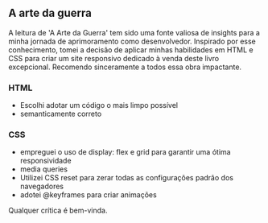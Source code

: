 ## A arte da guerra

A leitura de 'A Arte da Guerra' tem sido uma fonte valiosa de insights para a minha jornada de aprimoramento como desenvolvedor. Inspirado por esse conhecimento, tomei a decisão de aplicar minhas habilidades em HTML e CSS para criar um site responsivo dedicado à venda deste livro excepcional. Recomendo sinceramente a todos essa obra impactante.

### HTML
- Escolhi adotar um código o mais limpo possível
- semanticamente correto

### CSS
- empreguei o uso de display: flex e grid para garantir uma ótima responsividade
-  media queries
-  Utilizei CSS reset para zerar todas as configurações padrão dos navegadores
-  adotei @keyframes para criar animações

Qualquer crítica é bem-vinda.
